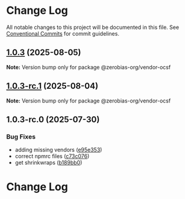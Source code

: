 # Change Log

All notable changes to this project will be documented in this file.
See [Conventional Commits](https://conventionalcommits.org) for commit guidelines.

## [1.0.3](https://github.com/zerobias-org/vendor/compare/@zerobias-org/vendor-ocsf@1.0.3-rc.1...@zerobias-org/vendor-ocsf@1.0.3) (2025-08-05)

**Note:** Version bump only for package @zerobias-org/vendor-ocsf





## [1.0.3-rc.1](https://github.com/zerobias-org/vendor/compare/@zerobias-org/vendor-ocsf@1.0.3-rc.0...@zerobias-org/vendor-ocsf@1.0.3-rc.1) (2025-08-04)

**Note:** Version bump only for package @zerobias-org/vendor-ocsf





## 1.0.3-rc.0 (2025-07-30)


### Bug Fixes

* adding missing vendors ([e95e353](https://github.com/zerobias-org/vendor/commit/e95e35309a1812973f4536f535eee460edc5414c))
* correct npmrc files ([c73c076](https://github.com/zerobias-org/vendor/commit/c73c0761e1e567cc0c2f0f8179725016d11caf8c))
* get shrinkwraps ([b189bb0](https://github.com/zerobias-org/vendor/commit/b189bb0cf53ad66427530ccc0eab7824527942d3))





# Change Log
